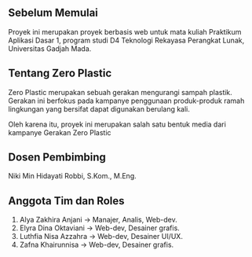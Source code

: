 ## Sebelum Memulai
Proyek ini merupakan proyek berbasis web untuk mata kuliah Praktikum Aplikasi Dasar 1, program studi D4 Teknologi Rekayasa Perangkat Lunak, Universitas Gadjah Mada.

## Tentang Zero Plastic
Zero Plastic merupakan sebuah gerakan mengurangi sampah plastik. Gerakan ini berfokus pada kampanye penggunaan produk-produk ramah lingkungan yang bersifat dapat digunakan berulang kali.

Oleh karena itu, proyek ini merupakan salah satu bentuk media dari kampanye Gerakan Zero Plastic


## Dosen Pembimbing
Niki Min Hidayati Robbi, S.Kom., M.Eng.


## Anggota Tim dan Roles
1. Alya Zakhira Anjani -> Manajer, Analis, Web-dev.
2. Elyra Dina Oktaviani -> Web-dev, Desainer grafis.
3. Luthfia Nisa Azzahra -> Web-dev, Desainer UI/UX.
4. Zafna Khairunnisa -> Web-dev, Desainer grafis.
